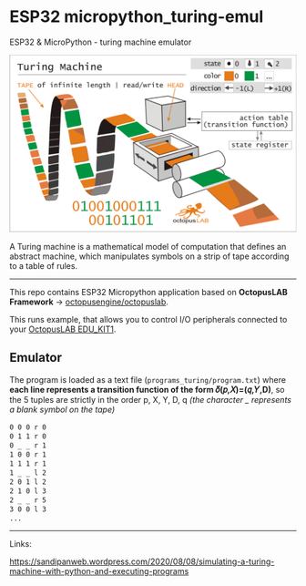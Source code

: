 # ESP32 micropython_turing-emul
ESP32 &amp; MicroPython - turing machine emulator

![tm2](images/turing2.PNG)

A Turing machine is a mathematical model of computation that defines an abstract machine, which manipulates symbols on a strip of tape according to a table of rules.

---

This repo contains ESP32 Micropython application based on **OctopusLAB Framework** -> [octopusengine/octopuslab](https://github.com/octopusengine/octopuslab).

This runs example, that allows you to control I/O peripherals connected to your [OctopusLAB EDU_KIT1](https://www.octopusengine.org/edu-kit1/).

## Emulator

The program is loaded as a text file (`programs_turing/program.txt`) where **each line represents a transition function of the form 𝛿(𝑝,𝑋)=(𝑞,𝑌,D)**, so the 5 tuples are strictly in the order p, X, Y, D, q *(the character _ represents a blank symbol on the tape)*

```
0 0 0 r 0
0 1 1 r 0
0 _ _ r 1
1 0 0 r 1
1 1 1 r 1
1 _ _ l 2
2 0 1 l 2
2 1 0 l 3
2 _ _ r 5
3 0 0 l 3
...
```

---

Links:

https://sandipanweb.wordpress.com/2020/08/08/simulating-a-turing-machine-with-python-and-executing-programs



